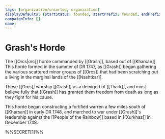 ```yaml
---
tags: [organization/unsorted, organization]
displayDefaults: {startStatus: founded, startPrefix: founded, endPrefix: disbanded, endStatus: disbanded}
campaignInfo: []
name:
---
```

# Grash's Horde

The [[Orcs|orc]] horde commanded by [[Grash]], based out of [[Kharsan]]. This horde formed in the summer of DR 1747, as [[Grash]] began gathering the various scattered minor groups of [[Orcs]] that had been scratching out a living in the marginal lands of the [[Nashtkar]]. 

These [[Orcs]] worship [[Grash]] as a demigod of [[Thark]], and most believe fully that [[Grash]] has granted them freedom from death as long as they fight for his cause. 

This horde began constructing a fortified warren a few miles south of [[Kharsan]] in early DR 1748, and marched to war under [[Grash]]'s leadership against the [[People of the Rainbow]] based in [[Xurkhaz]] in December 1748. 

%%SECRET[1]%%